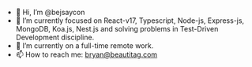 - 👋 Hi, I’m @bejsaycon
- 🌱 I’m currently focused on React-v17, Typescript, Node-js, Express-js, MongoDB, Koa.js, Nest.js and solving problems in Test-Driven Development discipline.
- 💞️ I’m currently on a full-time remote work. 
- 📫 How to reach me: bryan@beautitag.com

<!---
bejsaycon/bejsaycon is a ✨ special ✨ repository because its `README.md` (this file) appears on your GitHub profile.
You can click the Preview link to take a look at your changes.
--->
